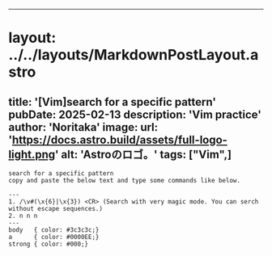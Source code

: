 
---
# layout: ../../layouts/MarkdownPostLayout.astro
title: '[Vim]search for a specific pattern'
pubDate: 2025-02-13
description: 'Vim practice'
author: 'Noritaka'
image:
    url: 'https://docs.astro.build/assets/full-logo-light.png'
    alt: 'Astroのロゴ。'
tags: ["Vim",]
---


```
search for a specific pattern
copy and paste the below text and type some commands like below.

---
1. /\v#(\x{6}|\x{3}) <CR> (Search with very magic mode. You can serch without escape sequences.)
2. n n n
---
body   { color: #3c3c3c;}
a      { color: #0000EE;}
strong { color: #000;}

```

